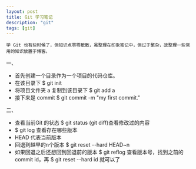 ```yaml
---
layout: post
title: Git 学习笔记
description: "git"
tags: [git]
---
```




	学 Git 也有些时候了，但知识点零零散散，虽整理在印象笔记中，但过于繁杂，故整理一些常用的知识放置于博客。

<!--more-->

一、

- 首先创建一个目录作为一个项目的代码仓库。
- 在该目录下 $ git init
- 将项目文件夹 a 复制到该目录下 $ git add a
- 接下来是 commit $ git commit -m "my first commit."

二、

- 查看当前Git 的状态 $ git status (git diff)查看修改过的内容
- $ git log 查看存在哪些版本
- HEAD 代表当前版本
- 回退到越早的n个版本 $ git reset --hard HEAD~n
- 如果回退之后还想回到回退前的版本 $ git reflog 查看版本号，找到之前的commit id，再 $ git reset --hard id 就可以了
